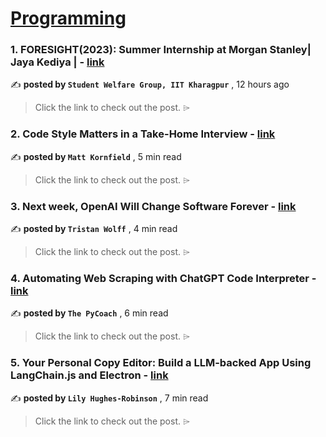 
<h1><a href=https://medium.com/tag/programming/recommended target="_blank" rel="noopener noreferrer">Programming</a></h1>
<h3>1. FORESIGHT(2023): Summer Internship at Morgan Stanley| Jaya Kediya | - <a href=https://medium.com/@swgiitkgp?source=tag_recommended_feed---------0-84----------programming----------95e71dc1_ec0c_45a4_9c0f_6b16233f8226------- target="_blank" rel="noopener noreferrer">link</a></h3>

✍️ **posted by `Student Welfare Group, IIT Kharagpur`** <date> , 12 hours ago</date>

<blockquote>Click the link to check out the post. ⌲</blockquote>

<h3>2. Code Style Matters in a Take-Home Interview - <a href=https://medium.com/@mckornfield?source=tag_recommended_feed---------1-107----------programming----------95e71dc1_ec0c_45a4_9c0f_6b16233f8226------- target="_blank" rel="noopener noreferrer">link</a></h3>

✍️ **posted by `Matt Kornfield`** <date> , 5 min read</date>

<blockquote>Click the link to check out the post. ⌲</blockquote>

<h3>3. Next week, OpenAI Will Change Software Forever - <a href=https://medium.com/@tristwolff?source=tag_recommended_feed---------2-85----------programming----------95e71dc1_ec0c_45a4_9c0f_6b16233f8226------- target="_blank" rel="noopener noreferrer">link</a></h3>

✍️ **posted by `Tristan Wolff`** <date> , 4 min read</date>

<blockquote>Click the link to check out the post. ⌲</blockquote>

<h3>4. Automating Web Scraping with ChatGPT Code Interpreter - <a href=https://medium.com/@frank-andrade?source=tag_recommended_feed---------3-84----------programming----------95e71dc1_ec0c_45a4_9c0f_6b16233f8226------- target="_blank" rel="noopener noreferrer">link</a></h3>

✍️ **posted by `The PyCoach`** <date> , 6 min read</date>

<blockquote>Click the link to check out the post. ⌲</blockquote>

<h3>5. Your Personal Copy Editor: Build a LLM-backed App Using LangChain.js and Electron - <a href=https://medium.com/@oaguy1?source=tag_recommended_feed---------4-107----------programming----------95e71dc1_ec0c_45a4_9c0f_6b16233f8226------- target="_blank" rel="noopener noreferrer">link</a></h3>

✍️ **posted by `Lily Hughes-Robinson`** <date> , 7 min read</date>

<blockquote>Click the link to check out the post. ⌲</blockquote>

